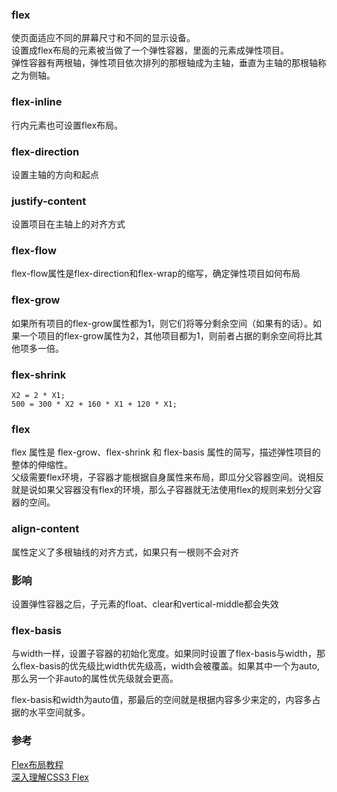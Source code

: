 ### flex
使页面适应不同的屏幕尺寸和不同的显示设备。  
设置成flex布局的元素被当做了一个弹性容器，里面的元素成弹性项目。  
弹性容器有两根轴，弹性项目依次排列的那根轴成为主轴，垂直为主轴的那根轴称之为侧轴。  

### flex-inline
行内元素也可设置flex布局。  

### flex-direction
设置主轴的方向和起点  

### justify-content
设置项目在主轴上的对齐方式  

### flex-flow
flex-flow属性是flex-direction和flex-wrap的缩写，确定弹性项目如何布局  

### flex-grow
如果所有项目的flex-grow属性都为1，则它们将等分剩余空间（如果有的话）。如果一个项目的flex-grow属性为2，其他项目都为1，则前者占据的剩余空间将比其他项多一倍。  


### flex-shrink
```
X2 = 2 * X1;
500 = 300 * X2 + 160 * X1 + 120 * X1;
```

### flex
flex 属性是 flex-grow、flex-shrink 和 flex-basis 属性的简写，描述弹性项目的整体的伸缩性。  
父级需要flex环境，子容器才能根据自身属性来布局，即瓜分父容器空间。说相反就是说如果父容器没有flex的环境，那么子容器就无法使用flex的规则来划分父容器的空间。    
### align-content
属性定义了多根轴线的对齐方式，如果只有一根则不会对齐  

### 影响
设置弹性容器之后，子元素的float、clear和vertical-middle都会失效  

### flex-basis
与width一样，设置子容器的初始化宽度。如果同时设置了flex-basis与width，那么flex-basis的优先级比width优先级高，width会被覆盖。如果其中一个为auto,那么另一个非auto的属性优先级就会更高。  

flex-basis和width为auto值，那最后的空间就是根据内容多少来定的，内容多占据的水平空间就多。  

### 参考
[Flex布局教程](http://www.ruanyifeng.com/blog/2015/07/flex-grammar.html)  
[深入理解CSS3 Flex](http://zhoon.github.io/css3/2014/08/23/flex.html)  

